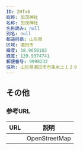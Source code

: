 ```yaml
---
ID: 2HTx6
総称: 加茂神社
名称: 加茂神社
名称読み: null
別名: null
都道府県: 山形県
区域: 酒田市
緯度: 38.9650183
経度: 139.9374741
郵便番号: 9998232
住所: 山形県酒田市市条水上１２９
---
```


## その他

### 参考URL

| URL | 説明          |
| --- | ------------- |
|     | OpenStreetMap |
